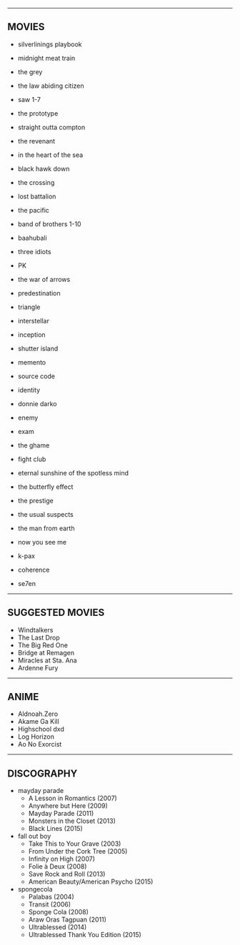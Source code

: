 -----------------
MOVIES
-----------------
* silverlinings playbook
* midnight meat train
* the grey
* the law abiding citizen
* saw 1-7
* the prototype
* straight outta compton
* the revenant
* in the heart of the sea
* black hawk down
* the crossing
* lost battalion
* the pacific
* band of brothers 1-10
* baahubali
* three idiots
* PK
* the war of arrows

* predestination
* triangle
* interstellar
* inception
* shutter island
* memento
* source code
* identity
* donnie darko
* enemy
* exam
* the ghame
* fight club
* eternal sunshine of the spotless mind
* the butterfly effect
* the prestige
* the usual suspects
* the man from earth
* now you see me
* k-pax
* coherence
* se7en

  
-----------------
SUGGESTED MOVIES
-----------------
* Windtalkers
* The Last Drop
* The Big Red One
* Bridge at Remagen
* Miracles at Sta. Ana
* Ardenne Fury


-----------------
ANIME
-----------------
* Aldnoah.Zero
* Akame Ga Kill
* Highschool dxd
* Log Horizon
* Ao No Exorcist


-----------------
DISCOGRAPHY
-----------------
* mayday parade
	* A Lesson in Romantics (2007)
	* Anywhere but Here (2009)
	* Mayday Parade (2011)
	* Monsters in the Closet (2013)
	* Black Lines (2015)
* fall out boy
	* Take This to Your Grave (2003)
	* From Under the Cork Tree (2005)
	* Infinity on High (2007)
	* Folie à Deux (2008)
	* Save Rock and Roll (2013)
	* American Beauty/American Psycho (2015)
* spongecola
	* Palabas (2004)
	* Transit (2006)
	* Sponge Cola (2008)
	* Araw Oras Tagpuan (2011)
	* Ultrablessed (2014)
	* Ultrablessed Thank You Edition (2015)
